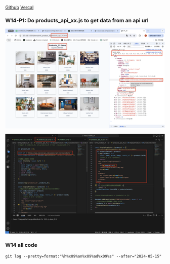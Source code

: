 [Github](https://github.com/liangyu9103/1122-js-demo_31.git)
[Vercal](https://vercel.com/liangyu9103s-projects/1122-js-demo-31)

### W14-P1: Do products_api_xx.js to get data from an api url

![](w14-p1-1.png)

![](w14-p1-2.png)

### W14 all code

```
git log --pretty=format:"%h%x09%an%x09%ad%x09%s" --after="2024-05-15"


```
